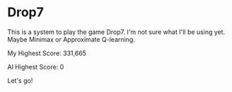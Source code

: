 # Drop7

This is a system to play the game Drop7. 
I'm not sure what I'll be using yet. Maybe Minimax or Approximate Q-learning.

My Highest Score: 331,665

AI Highest Score: 0

Let's go!
